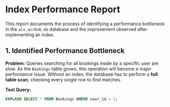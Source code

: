 # Index Performance Report

This report documents the process of identifying a performance bottleneck in the `alx_airbnb_db` database and the improvement observed after implementing an index.

## 1. Identified Performance Bottleneck

**Problem:** Queries searching for all bookings made by a specific user are slow. As the `Bookings` table grows, this operation will become a major performance issue. Without an index, the database has to perform a **full table scan**, checking every single row to find matches.

**Test Query:**
```sql
EXPLAIN SELECT * FROM Bookings WHERE user_id = 2;